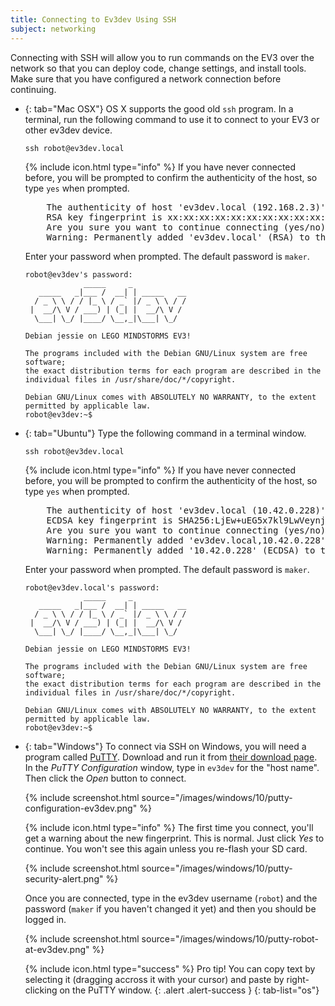 ```yaml
---
title: Connecting to Ev3dev Using SSH
subject: networking
---
```


Connecting with SSH will allow you to run commands on the EV3 over the network
so that you can deploy code, change settings, and install tools. Make sure that
you have configured a network connection before continuing.

*   {: tab="Mac OSX"}
    OS X supports the good old `ssh` program. In a terminal, run the following command
    to use it to connect to your EV3 or other ev3dev device.

        ssh robot@ev3dev.local

    <div class="panel panel-info">
    <div class="panel-heading">
    {% include icon.html type="info" %}
    If you have never connected before, you will be prompted to confirm the
    authenticity of the host, so type <code>yes</code> when prompted.
    </div>
    <div class="panel-body">
    <pre>
        The authenticity of host 'ev3dev.local (192.168.2.3)' can't be established.
        RSA key fingerprint is xx:xx:xx:xx:xx:xx:xx:xx:xx:xx:xx:xx:xx:xx:xx:xx.
        Are you sure you want to continue connecting (yes/no)? yes
        Warning: Permanently added 'ev3dev.local' (RSA) to the list of known hosts.
    </pre>
    </div>
    </div>

    Enter your password when prompted. The default password is `maker`.

        robot@ev3dev's password: 
                     _____     _
           _____   _|___ /  __| | _____   __
          / _ \ \ / / |_ \ / _` |/ _ \ \ / /
         |  __/\ V / ___) | (_| |  __/\ V /
          \___| \_/ |____/ \__,_|\___| \_/
        
        Debian jessie on LEGO MINDSTORMS EV3!
        
        The programs included with the Debian GNU/Linux system are free software;
        the exact distribution terms for each program are described in the
        individual files in /usr/share/doc/*/copyright.
        
        Debian GNU/Linux comes with ABSOLUTELY NO WARRANTY, to the extent
        permitted by applicable law.
        robot@ev3dev:~$ 

*   {: tab="Ubuntu"}
    Type the following command in a terminal window.

        ssh robot@ev3dev.local

    <div class="panel panel-info">
    <div class="panel-heading">
    {% include icon.html type="info" %}
    If you have never connected before, you will be prompted to confirm the
    authenticity of the host, so type <code>yes</code> when prompted.
    </div>
    <div class="panel-body">
    <pre>
        The authenticity of host 'ev3dev.local (10.42.0.228)' can't be established.
        ECDSA key fingerprint is SHA256:LjEw+uEG5x7kl9LwVeynjeybuBHT3VQB5simpcVqmu8.
        Are you sure you want to continue connecting (yes/no)? yes
        Warning: Permanently added 'ev3dev.local,10.42.0.228' (ECDSA) to the list of known hosts.
        Warning: Permanently added '10.42.0.228' (ECDSA) to the list of known hosts.
    </pre>
    </div>
    </div>

    Enter your password when prompted. The default password is `maker`.

        robot@ev3dev.local's password: 
                     _____     _
           _____   _|___ /  __| | _____   __
          / _ \ \ / / |_ \ / _` |/ _ \ \ / /
         |  __/\ V / ___) | (_| |  __/\ V /
          \___| \_/ |____/ \__,_|\___| \_/

        Debian jessie on LEGO MINDSTORMS EV3!

        The programs included with the Debian GNU/Linux system are free software;
        the exact distribution terms for each program are described in the
        individual files in /usr/share/doc/*/copyright.

        Debian GNU/Linux comes with ABSOLUTELY NO WARRANTY, to the extent
        permitted by applicable law.
        robot@ev3dev:~$ 


*   {: tab="Windows"}
    To connect via SSH on Windows, you will need a program called [PuTTY].
    Download and run it from [their download page][PuTTY download]. In the
    *PuTTY Configuration* window, type in `ev3dev` for the "host name".
    Then click the *Open* button to connect.

    {% include screenshot.html source="/images/windows/10/putty-configuration-ev3dev.png" %}

    <div class="panel panel-info">
    <div class="panel-heading">

    {% include icon.html type="info" %}
    The first time you connect, you'll get a warning about the new fingerprint.
    This is normal. Just click *Yes* to continue. You won't see this again
    unless you re-flash your SD card.

    </div>
    <div class="panel-body">
    {% include screenshot.html source="/images/windows/10/putty-security-alert.png" %}
    </div>
    </div>

    Once you are connected, type in the ev3dev username (`robot`) and the password
    (`maker` if you haven't changed it yet) and then you should be logged in.

    {% include screenshot.html source="/images/windows/10/putty-robot-at-ev3dev.png" %}

    {% include icon.html type="success" %}
    Pro tip! You can copy text by selecting it (dragging accross it with your cursor)
    and paste by right-clicking on the PuTTY window.
    {: .alert .alert-success }
{: tab-list="os"}


[PuTTY]: http://www.chiark.greenend.org.uk/%7Esgtatham/putty/
[PuTTY download]: http://www.chiark.greenend.org.uk/~sgtatham/putty/
